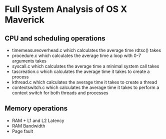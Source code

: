 # Full System Analysis of OS X Maverick
## CPU and scheduling operations
* timemeasureoverhead.c which calculates the average time rdtsc() takes
* procedure.c which calculates the average time a loop with 0-7 arguments takes
* syscall.c which calculates the average time a minimal system call takes
* tascreation.c which calculates the average time it takes to create a process
* kthread.c which calculates the average time it takes to create a thread
* contextswitch.c which calculates the average time it takes to perform a context switch for both threads and processes

## Memory operations
* RAM + L1 and L2 Latency
* RAM Bandwidth
* Page fault 
